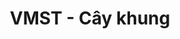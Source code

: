 ---
layout: post
title:  "VMST - Cây khung"
categories: [kruskal, mst, dsu, graph]
code: VMST
src: VMST.cpp
---